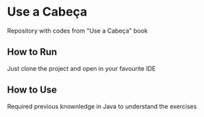 <h1>Use a Cabeça</h1>
<p>Repository with codes from "Use a Cabeça" book</p>
<h2>How to Run</h2>
<p>Just clone the project and open in your favourite IDE</p>
<h2>How to Use</h2>
<p>Required previous knownledge in Java to understand the exercises</p>
